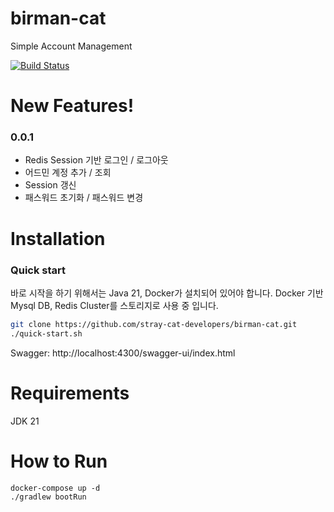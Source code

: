 # birman-cat
Simple Account Management 

[![Build Status](https://github.com/stray-cat-developers/birman-cat/actions/workflows/gradle.yml/badge.svg)](https://github.com/stray-cat-developers/birman-cat/actions/workflows/gradle.yml)

# New Features!
### 0.0.1 
- Redis Session 기반 로그인 / 로그아웃
- 어드민 계정 추가 / 조회
- Session 갱신
- 패스워드 초기화 / 패스워드 변경

# Installation
### Quick start
바로 시작을 하기 위해서는 Java 21, Docker가 설치되어 있어야 합니다.
Docker 기반 Mysql DB, Redis Cluster를 스토리지로 사용 중 입니다.

```sh
git clone https://github.com/stray-cat-developers/birman-cat.git
./quick-start.sh
```
Swagger: http://localhost:4300/swagger-ui/index.html

# Requirements
JDK 21

# How to Run
```
docker-compose up -d
./gradlew bootRun
```
